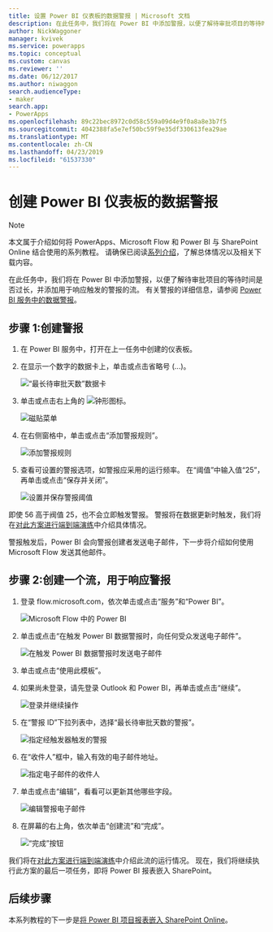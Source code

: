 ```yaml
---
title: 设置 Power BI 仪表板的数据警报 | Microsoft 文档
description: 在此任务中，我们将在 Power BI 中添加警报，以便了解待审批项目的等待时间是否过长，以及警报发生时作出响应的流。
author: NickWaggoner
manager: kvivek
ms.service: powerapps
ms.topic: conceptual
ms.custom: canvas
ms.reviewer: ''
ms.date: 06/12/2017
ms.author: niwaggon
search.audienceType:
- maker
search.app:
- PowerApps
ms.openlocfilehash: 89c22bec8972c0d58c559a09d4e9f0a8a8e3b7f5
ms.sourcegitcommit: 4042388fa5e7ef50bc59f9e35df330613fea29ae
ms.translationtype: MT
ms.contentlocale: zh-CN
ms.lasthandoff: 04/23/2019
ms.locfileid: "61537330"
---
```

# <a name="set-up-data-alerts-for-the-power-bi-dashboard"></a>创建 Power BI 仪表板的数据警报
> [!NOTE]
> 本文属于介绍如何将 PowerApps、Microsoft Flow 和 Power BI 与 SharePoint Online 结合使用的系列教程。 请确保已阅读[系列介绍](sharepoint-scenario-intro.md)，了解总体情况以及相关下载内容。

在此任务中，我们将在 Power BI 中添加警报，以便了解待审批项目的等待时间是否过长，并添加用于响应触发的警报的流。 有关警报的详细信息，请参阅 [Power BI 服务中的数据警报](https://docs.microsoft.com/power-bi/service-set-data-alerts)。

## <a name="step-1-create-an-alert"></a>步骤 1:创建警报
1. 在 Power BI 服务中，打开在上一任务中创建的仪表板。
2. 在显示一个数字的数据卡上，单击或点击省略号 (...)。
   
    ![“最长待审批天数”数据卡](./media/sharepoint-scenario-alerts-flow/07-01-01-tile-ellipsis.png)
3. 单击或点击右上角的 ![钟形图标](./media/sharepoint-scenario-alerts-flow/icon-bell.png)。
   
    ![磁贴菜单](./media/sharepoint-scenario-alerts-flow/07-01-02-tile-bell.png)
4. 在右侧窗格中，单击或点击“添加警报规则”。
   
    ![添加警报规则](./media/sharepoint-scenario-alerts-flow/07-01-03-add-alert.png)
5. 查看可设置的警报选项，如警报应采用的运行频率。 在“阈值”中输入值“25”，再单击或点击“保存并关闭”。
   
    ![设置并保存警报阈值](./media/sharepoint-scenario-alerts-flow/07-01-04-save-alert.png)

即使 56 高于阀值 25，也不会立即触发警报。 警报将在数据更新时触发，我们将在[对此方案进行端到端演练](sharepoint-scenario-summary.md)中介绍具体情况。

警报触发后，Power BI 会向警报创建者发送电子邮件，下一步将介绍如何使用 Microsoft Flow 发送其他邮件。

## <a name="step-2-create-a-flow-that-responds-to-the-alert"></a>步骤 2:创建一个流，用于响应警报
1. 登录 flow.microsoft.com，依次单击或点击“服务”和“Power BI”。
   
    ![Microsoft Flow 中的 Power BI](./media/sharepoint-scenario-alerts-flow/07-01-05-power-bi.png)
2. 单击或点击“在触发 Power BI 数据警报时，向任何受众发送电子邮件”。
   
    ![在触发 Power BI 数据警报时发送电子邮件](./media/sharepoint-scenario-alerts-flow/07-01-06-alert-flow.png)
3. 单击或点击“使用此模板”。
4. 如果尚未登录，请先登录 Outlook 和 Power BI，再单击或点击“继续”。
   
    ![登录并继续操作](./media/sharepoint-scenario-alerts-flow/07-01-08-continue.png)
5. 在“警报 ID”下拉列表中，选择“最长待审批天数的警报”。
   
    ![指定经触发器触发的警报](./media/sharepoint-scenario-alerts-flow/07-01-09-choose-alert.png)
6. 在“收件人”框中，输入有效的电子邮件地址。
   
    ![指定电子邮件的收件人](./media/sharepoint-scenario-alerts-flow/07-01-10-choose-email.png)
7. 单击或点击“编辑”，看看可以更新其他哪些字段。
   
    ![编辑警报电子邮件](./media/sharepoint-scenario-alerts-flow/07-01-11-email-full.png)
8. 在屏幕的右上角，依次单击“创建流”和“完成”。
   
    ![“完成”按钮](./media/sharepoint-scenario-alerts-flow/07-01-12-done.png)

我们将在[对此方案进行端到端演练](sharepoint-scenario-summary.md)中介绍此流的运行情况。 现在，我们将继续执行此方案的最后一项任务，即将 Power BI 报表嵌入 SharePoint。

## <a name="next-steps"></a>后续步骤
本系列教程的下一步是[将 Power BI 项目报表嵌入 SharePoint Online](sharepoint-scenario-embed-report.md)。

